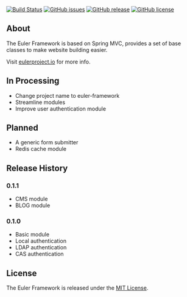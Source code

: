 [![Build Status](https://ci.eulerproject.io/job/euler-framework-latest-jdk7/badge/icon)](https://ci.eulerproject.io/job/euler-framework-latest-jdk7/)
[![GitHub issues](https://img.shields.io/github/issues/euler-projects/euler-framework.svg)](https://github.com/euler-projects/euler-framework/issues)
[![GitHub release](https://img.shields.io/github/release/euler-projects/euler-framework.svg)](https://github.com/euler-projects/euler-framework/releases)
[![GitHub license](https://img.shields.io/badge/license-MIT-blue.svg)](https://raw.githubusercontent.com/euler-projects/euler-framework/master/LICENSE)

## About
The Euler Framework is based on Spring MVC, provides a set of base classes to make website building easier.

Visit [eulerproject.io][] for more info.

## In Processing
* Change project name to euler-framework
* Streamline modules
* Improve user authentication module

## Planned
* A generic form submitter
* Redis cache module

## Release History

### 0.1.1
* CMS module
* BLOG module

### 0.1.0
* Basic module
* Local authentication
* LDAP authentication
* CAS authentication

## License
The Euler Framework is released under the [MIT License][].

[MIT License]: https://opensource.org/licenses/MIT
[eulerproject.io]: https://eulerproject.io
